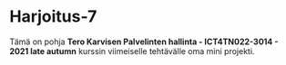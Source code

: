 # Harjoitus-7

Tämä on pohja **Tero Karvisen Palvelinten hallinta - ICT4TN022-3014 - 2021 late autumn** kurssin viimeiselle tehtävälle oma mini projekti.

